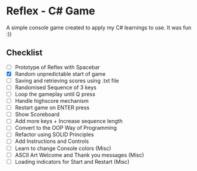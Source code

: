 # Reflex - C# Game
A simple console game created to apply my C# learnings to use. It was fun :))

## Checklist
- [ ] Prototype of Reflex with Spacebar
- [x] Random unpredictable start of game
- [ ] Saving and retrieving scores using .txt file
- [ ] Randomised Sequence of 3 keys
- [ ] Loop the gameplay until Q press
- [ ] Handle highscore mechanism
- [ ] Restart game on ENTER press
- [ ] Show Scoreboard
- [ ] Add more keys + Increase sequence length
- [ ] Convert to the OOP Way of Programming
- [ ] Refactor using SOLID Principles
- [ ] Add Instructions and Controls
- [ ] Learn to change Console colors (Misc)
- [ ] ASCII Art Welcome and Thank you messages (Misc)
- [ ] Loading indicators for Start and Restart (Misc)